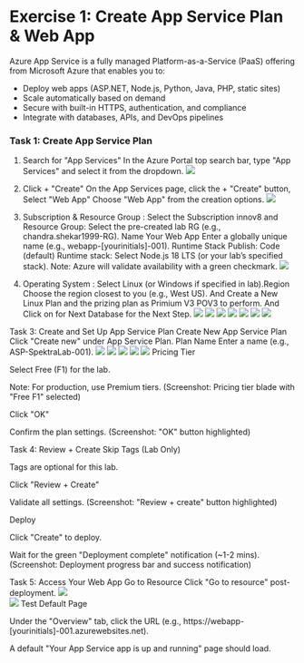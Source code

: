 # Exercise 1: Create App Service Plan & Web App
Azure App Service is a fully managed Platform-as-a-Service (PaaS) offering from Microsoft Azure that enables you to:
- Deploy web apps (ASP.NET, Node.js, Python, Java, PHP, static sites)
- Scale automatically based on demand
- Secure with built-in HTTPS, authentication, and compliance
- Integrate with databases, APIs, and DevOps pipelines

### **Task 1: Create App Service Plan**
1. Search for "App Services" In the Azure Portal top search bar, type "App Services" and select it from the dropdown.
   ![](Images/22.png)

1. Click + "Create" On the App Services page, click the + "Create" button, Select "Web App" Choose "Web App" from the creation options.
   ![](Images/7.png)  

1. Subscription & Resource Group : Select the Subscription innov8 and Resource Group: Select the pre-created lab RG (e.g., chandra.shekar1999-RG). Name Your Web App Enter a globally unique name (e.g., webapp-[yourinitials]-001). Runtime Stack Publish: Code (default) Runtime stack: Select Node.js 18 LTS (or your lab’s specified stack).
Note: Azure will validate availability with a green checkmark.
   ![](Images/8.png)

1. Operating System : Select Linux (or Windows if specified in lab).Region Choose the region closest to you (e.g., West US). And Create a New Linux Plan and the prizing plan as Primium V3 POV3 to perform. And Click on for Next Database for the Next Step.
   ![](Images/9.png)
   ![](Images/10.png)
   ![](Images/11.png)
   ![](Images/12.png)
   ![](Images/13.png) 
   ![](Images/14.png)
   ![](Images/15.png)

Task 3: Create and Set Up App Service Plan
Create New App Service Plan Click "Create new" under App Service Plan. Plan Name Enter a name (e.g., ASP-SpektraLab-001).
   ![](Images/16.png)
   ![](Images/17.png)
   ![](Images/18.png)
   ![](Images/19.png)
   ![](Images/20.png)
Pricing Tier

Select Free (F1) for the lab.

Note: For production, use Premium tiers.
(Screenshot: Pricing tier blade with "Free F1" selected)

Click "OK"

Confirm the plan settings.
(Screenshot: "OK" button highlighted)

Task 4: Review + Create
Skip Tags (Lab Only)

Tags are optional for this lab.

Click "Review + Create"

Validate all settings.
(Screenshot: "Review + create" button highlighted)

Deploy

Click "Create" to deploy.

Wait for the green "Deployment complete" notification (~1-2 mins).
(Screenshot: Deployment progress bar and success notification)

Task 5: Access Your Web App
Go to Resource Click "Go to resource" post-deployment.
   ![](Images/21.png)  
   ![](Images/22.png)
Test Default Page

Under the "Overview" tab, click the URL (e.g., https://webapp-[yourinitials]-001.azurewebsites.net).

A default "Your App Service app is up and running" page should load.
